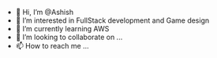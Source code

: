 - 👋 Hi, I’m @Ashish
- 👀 I’m interested in FullStack development and Game design 
- 🌱 I’m currently learning AWS
- 💞️ I’m looking to collaborate on ...
- 📫 How to reach me ...

<!---
ashishhbyteridge/ashishhbyteridge is a ✨ special ✨ repository because its `README.md` (this file) appears on your GitHub profile.
You can click the Preview link to take a look at your changes.
--->
